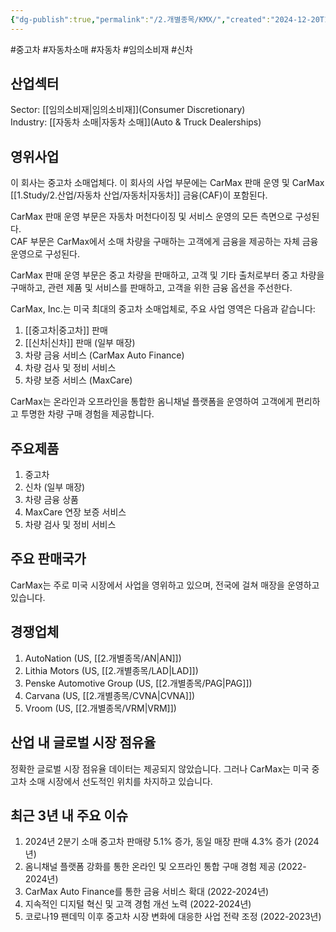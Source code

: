 ```yaml
---
{"dg-publish":true,"permalink":"/2.개별종목/KMX/","created":"2024-12-20T17:22:19.291+09:00","updated":"2025-07-29T21:37:04.814+09:00"}
---
```


#중고차 #자동차소매 #자동차 #임의소비재 #신차 

## 산업섹터

Sector: [[임의소비재\|임의소비재]](Consumer Discretionary)  
Industry: [[자동차 소매\|자동차 소매]](Auto & Truck Dealerships)

## 영위사업

이 회사는 중고차 소매업체다. 이 회사의 사업 부문에는 CarMax 판매 운영 및 CarMax [[1.Study/2.산업/자동차 산업/자동차\|자동차]] 금융(CAF)이 포함된다.  

CarMax 판매 운영 부문은 자동차 머천다이징 및 서비스 운영의 모든 측면으로 구성된다.  
CAF 부문은 CarMax에서 소매 차량을 구매하는 고객에게 금융을 제공하는 자체 금융 운영으로 구성된다.  

CarMax 판매 운영 부문은 중고 차량을 판매하고, 고객 및 기타 출처로부터 중고 차량을 구매하고, 관련 제품 및 서비스를 판매하고, 고객을 위한 금융 옵션을 주선한다.  

CarMax, Inc.는 미국 최대의 중고차 소매업체로, 주요 사업 영역은 다음과 같습니다:

1. [[중고차\|중고차]] 판매
2. [[신차\|신차]] 판매 (일부 매장)
3. 차량 금융 서비스 (CarMax Auto Finance)
4. 차량 검사 및 정비 서비스
5. 차량 보증 서비스 (MaxCare)

CarMax는 온라인과 오프라인을 통합한 옴니채널 플랫폼을 운영하여 고객에게 편리하고 투명한 차량 구매 경험을 제공합니다.

## 주요제품

1. 중고차
2. 신차 (일부 매장)
3. 차량 금융 상품
4. MaxCare 연장 보증 서비스
5. 차량 검사 및 정비 서비스

## 주요 판매국가

CarMax는 주로 미국 시장에서 사업을 영위하고 있으며, 전국에 걸쳐 매장을 운영하고 있습니다.

## 경쟁업체

1. AutoNation (US, [[2.개별종목/AN\|AN]])
2. Lithia Motors (US, [[2.개별종목/LAD\|LAD]])
3. Penske Automotive Group (US, [[2.개별종목/PAG\|PAG]])
4. Carvana (US, [[2.개별종목/CVNA\|CVNA]])
5. Vroom (US, [[2.개별종목/VRM\|VRM]])

## 산업 내 글로벌 시장 점유율

정확한 글로벌 시장 점유율 데이터는 제공되지 않았습니다. 그러나 CarMax는 미국 중고차 소매 시장에서 선도적인 위치를 차지하고 있습니다.

## 최근 3년 내 주요 이슈

1. 2024년 2분기 소매 중고차 판매량 5.1% 증가, 동일 매장 판매 4.3% 증가 (2024년)
2. 옴니채널 플랫폼 강화를 통한 온라인 및 오프라인 통합 구매 경험 제공 (2022-2024년)
3. CarMax Auto Finance를 통한 금융 서비스 확대 (2022-2024년)
4. 지속적인 디지털 혁신 및 고객 경험 개선 노력 (2022-2024년)
5. 코로나19 팬데믹 이후 중고차 시장 변화에 대응한 사업 전략 조정 (2022-2023년)
